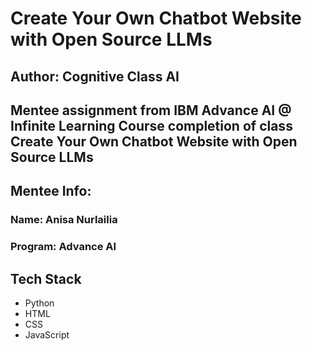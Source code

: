 
# Create Your Own Chatbot Website with Open Source LLMs

## Author: Cognitive Class AI

## Mentee assignment from IBM Advance AI @ Infinite Learning Course completion of class Create Your Own Chatbot Website with Open Source LLMs

## Mentee Info: 
### Name: Anisa Nurlailia
### Program: Advance AI

## Tech Stack
* Python
* HTML
* CSS
* JavaScript
